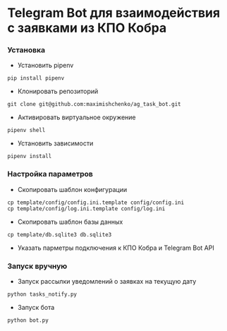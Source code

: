 # Telegram Bot для взаимодействия с заявками из КПО Кобра

### Установка
* Установить pipenv

```
pip install pipenv
```

* Клонировать репозиторий

```
git clone git@github.com:maximishchenko/ag_task_bot.git
```

* Активировать виртуальное окружение 

```
pipenv shell
```

* Установить зависимости

```
pipenv install
```

### Настройка параметров

* Скопировать шаблон конфигурации

```
cp template/config/config.ini.template config/config.ini
cp template/config/log.ini.template config/log.ini
```

* Скопировать шаблон базы данных
```
cp template/db.sqlite3 db.sqlite3
```

* Указать парметры подключения к КПО Кобра и Telegram Bot API

### Запуск вручную

* Запуск рассылки уведомлений о заявках на текущую дату

```
python tasks_notify.py
```

* Запуск бота

```
python bot.py
```